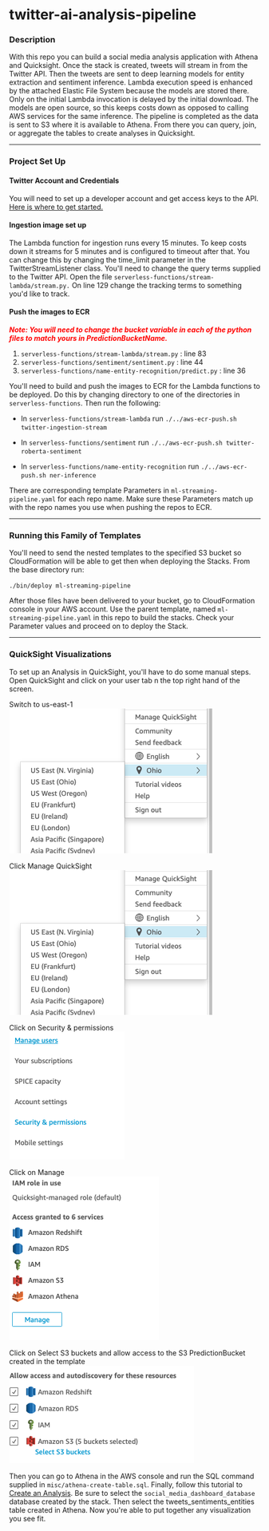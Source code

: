 # twitter-ai-analysis-pipeline
### Description

With this repo you can build a social media analysis application with Athena and Quicksight. 
Once the stack is created, tweets will stream in from the Twitter API. Then the tweets
are sent to deep learning models for entity extraction and sentiment inference. Lambda execution 
speed is enhanced by the attached Elastic File System because the models are stored there. Only 
on the initial Lambda invocation is delayed by the initial download. The models are open source, 
so this keeps costs down as opposed to calling AWS services for the same inference. The pipeline 
is completed as the data is sent to S3 where it is available to Athena. From there you can 
query, join, or aggregate the tables to create analyses in Quicksight.

---

### Project Set Up
#### Twitter Account and Credentials
You will need to set up a developer account and get access keys to the API. 
[Here is where to get started.](https://developer.twitter.com/en/docs/twitter-api/getting-started/about-twitter-api)

#### Ingestion image set up

The Lambda function for ingestion runs every 15 minutes. To keep costs down it
streams for 5 minutes and is configured to timeout after that. You can change this by
changing the time_limit parameter in the TwitterStreamListener class. 
You'll need to change the query terms supplied to the Twitter API. Open the
file `serverless-functions/stream-lambda/stream.py.` On line 129 change
the tracking terms to something you'd like to track.


#### Push the images to ECR 
<span style="color:red; font-weight: bold">*Note: You will need to change the bucket variable in each of the python files to 
match yours in PredictionBucketName.*</span>

1. `serverless-functions/stream-lambda/stream.py`             : line 83
2. `serverless-functions/sentiment/sentiment.py`              : line 44
3. `serverless-functions/name-entity-recognition/predict.py`  : line 36

You'll need to build and push the images to ECR for the Lambda functions to be deployed. 
Do this by changing directory to one of the directories in `serverless-functions`. Then
run the following:
- In `serverless-functions/stream-lambda` run `./../aws-ecr-push.sh twitter-ingestion-stream`

- In `serverless-functions/sentiment` run `./../aws-ecr-push.sh twitter-roberta-sentiment`

- In `serverless-functions/name-entity-recognition` run `./../aws-ecr-push.sh ner-inference`

There are corresponding template Parameters in `ml-streaming-pipeline.yaml` for each repo name. 
Make sure these Parameters match up with the repo names you use when pushing the repos to ECR.



---

### Running this Family of Templates
You'll need to send the nested templates to the specified S3 bucket so CloudFormation 
will be able to get then when deploying the Stacks. From the base directory run:

`./bin/deploy ml-streaming-pipeline`

After those files have been delivered to your bucket, go to CloudFormation console in your AWS account. 
Use the parent template, named `ml-streaming-pipeline.yaml` in this repo to build the stacks. Check your 
Parameter values and proceed on to deploy the Stack. 

---

### QuickSight Visualizations
To set up an Analysis in QuickSight, you'll have to do some manual steps. Open QuickSight
and click on your user tab n the top right hand of the screen.

Switch to us-east-1</br>
![qs-0](misc/images/quicksight-0.png)

Click Manage QuickSight</br>
![qs-0](misc/images/quicksight-0.png)

Click on Security & permissions</br>
![qs-0](misc/images/quicksight-1.png)

Click on Manage</br>
![qs-0](misc/images/quicksight-2.png)

Click on Select S3 buckets and allow access to the S3 PredictionBucket created in the template</br>
![qs-0](misc/images/quicksight-3.png)
 
Then you can go to Athena in the AWS console and run the SQL command supplied in 
`misc/athena-create-table.sql`.
Finally, follow this tutorial to [Create an Analysis](https://docs.aws.amazon.com/quicksight/latest/user/example-create-an-analysis.html).
Be sure to select the `social_media_dashboard_database` database created by the stack. 
Then select the tweets_sentiments_entities table created in Athena. 
Now you're able to put together any visualization you see fit.  
